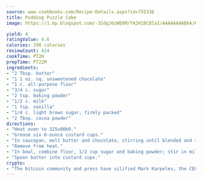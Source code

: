 ```yaml
---
source: www.cookbooks.com/Recipe-Details.aspx?id=755336
title: Pudding Puzzle Cake
image: https://1.bp.blogspot.com/-3SdgJ6zWE0M/YA2H1BCBIaI/AAAAAAAABhA/KLu9yTsYBMkJQudB_uFGwTypBtmTiBfZgCLcBGAsYHQ/s320/4.png

yield: 4
ratingValue: 4.6
calories: 290 calories
reviewCount: 424
cookTime: PT2H
prepTime: PT22M
ingredients:
- "2 Tbsp. butter"
- "1 1 oz. sq. unsweetened chocolate"
- "1 c. all-purpose flour"
- "3/4 c. sugar"
- "2 tsp. baking powder"
- "1/2 c. milk"
- "1 tsp. vanilla"
- "1/4 c. light brown sugar, firmly packed"
- "2 Tbsp. cocoa powder"
directions:
- "Heat oven to 325u00b0."
- "Grease six 6-ounce custard cups."
- "In saucepan, melt butter and chocolate, stirring until blended and smooth."
- "Remove from heat."
- "In bowl, combine flour, 1/2 cup sugar and baking powder; stir in milk, vanilla and chocolate mixture. Blend thoroughly."
- "Spoon batter into custard cups."
crypto:
- "The bitcoin community and press have vilified Mark Karpeles, the CEO of Mt. Gox, as a clown and a con man."
---
```

